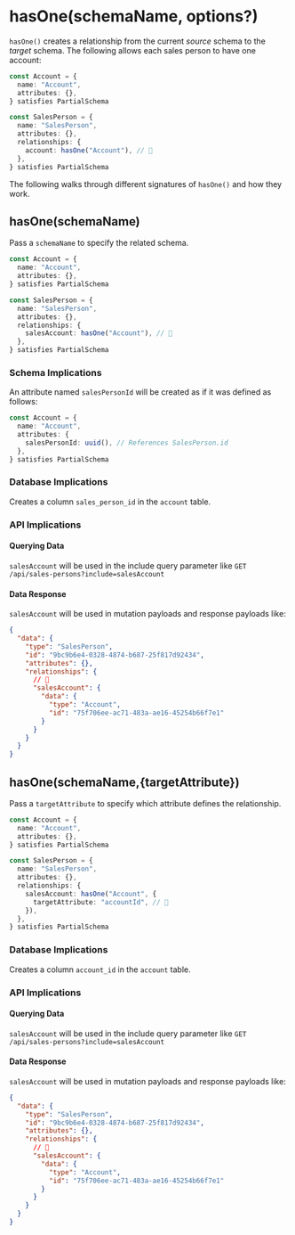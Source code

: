 # hasOne(schemaName, options?)

`hasOne()` creates a relationship from the current _source_ schema to the _target_ schema. The following allows each sales person to have one account:

```ts
const Account = {
  name: "Account",
  attributes: {},
} satisfies PartialSchema

const SalesPerson = {
  name: "SalesPerson",
  attributes: {},
  relationships: {
    account: hasOne("Account"), // 👀
  },
} satisfies PartialSchema
```

The following walks through different signatures of `hasOne()` and how they work.

## hasOne(schemaName)

Pass a `schemaName` to specify the related schema.

```ts
const Account = {
  name: "Account",
  attributes: {},
} satisfies PartialSchema

const SalesPerson = {
  name: "SalesPerson",
  attributes: {},
  relationships: {
    salesAccount: hasOne("Account"), // 👀
  },
} satisfies PartialSchema
```

### Schema Implications

An attribute named `salesPersonId` will be created as if it was defined as follows:

```ts
const Account = {
  name: "Account",
  attributes: {
    salesPersonId: uuid(), // References SalesPerson.id
  },
} satisfies PartialSchema
```

### Database Implications

Creates a column `sales_person_id` in the `account` table.

### API Implications

#### Querying Data

`salesAccount` will be used in the include query parameter like `GET /api/sales-persons?include=salesAccount`

#### Data Response

`salesAccount` will be used in mutation payloads and response payloads like:

```json
{
  "data": {
    "type": "SalesPerson",
    "id": "9bc9b6e4-0328-4874-b687-25f817d92434",
    "attributes": {},
    "relationships": {
      // 👀
      "salesAccount": {
        "data": {
          "type": "Account",
          "id": "75f706ee-ac71-483a-ae16-45254b66f7e1"
        }
      }
    }
  }
}
```

## hasOne(schemaName,{targetAttribute})

Pass a `targetAttribute` to specify which attribute defines the relationship.

```ts
const Account = {
  name: "Account",
  attributes: {},
} satisfies PartialSchema

const SalesPerson = {
  name: "SalesPerson",
  attributes: {},
  relationships: {
    salesAccount: hasOne("Account", {
      targetAttribute: "accountId", // 👀
    }),
  },
} satisfies PartialSchema
```

### Database Implications

Creates a column `account_id` in the `account` table.

### API Implications

#### Querying Data

`salesAccount` will be used in the include query parameter like `GET /api/sales-persons?include=salesAccount`

#### Data Response

`salesAccount` will be used in mutation payloads and response payloads like:

```json
{
  "data": {
    "type": "SalesPerson",
    "id": "9bc9b6e4-0328-4874-b687-25f817d92434",
    "attributes": {},
    "relationships": {
      // 👀
      "salesAccount": {
        "data": {
          "type": "Account",
          "id": "75f706ee-ac71-483a-ae16-45254b66f7e1"
        }
      }
    }
  }
}
```
